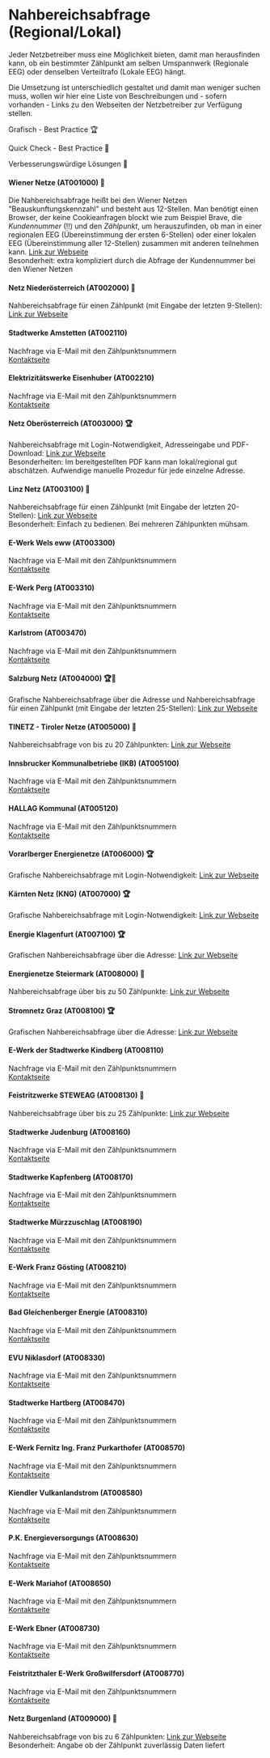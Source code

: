 # Nahbereichsabfrage (Regional/Lokal)

Jeder Netzbetreiber muss eine Möglichkeit bieten, damit man herausfinden kann, ob ein bestimmter Zählpunkt am selben Umspannwerk (Regionale EEG) oder denselben Verteiltrafo (Lokale EEG) hängt.&#x20;

Die Umsetzung ist unterschiedlich gestaltet und damit man weniger suchen muss, wollen wir hier eine Liste von Beschreibungen und - sofern vorhanden - Links zu den Webseiten der Netzbetreiber zur Verfügung stellen.&#x20;

Grafisch - Best Practice 🏆

Quick Check - Best Practice 🏅

Verbesserungswürdige Lösungen 🍋

#### Wiener Netze (AT001000)  🍋

Die Nahbereichsabfrage heißt bei den Wiener Netzen "Beauskunftungskennzahl" und besteht aus 12-Stellen. Man benötigt einen Browser, der keine Cookieanfragen blockt wie zum Beispiel Brave, die _Kundennummer_ (!!) und den _Zählpunkt_, um herauszufinden, ob man in einer regionalen EEG (Übereinstimmung der ersten 6-Stellen) oder einer lokalen EEG (Übereinstimmung aller 12-Stellen) zusammen mit anderen teilnehmen kann. [Link zur Webseite](https://www.wienernetze.at/beauskunftungskennzahl-abfragen)\
Besonderheit: extra kompliziert durch die Abfrage der Kundennummer bei den Wiener Netzen

#### Netz Niederösterreich (AT002000) 🏅&#x20;

Nahbereichsabfrage für einen Zählpunkt (mit Eingabe der letzten 9-Stellen): [Link zur Webseite](https://www.netz-noe.at/SpecialPages/EEGBeauskunftung.aspx)&#x20;

#### Stadtwerke Amstetten (AT002110)

Nachfrage via E-Mail mit den Zählpunktsnummern\
[Kontaktseite](https://stadtwerke.amstetten.at/kontakt)

#### Elektrizitätswerke Eisenhuber (AT002210)

Nachfrage via E-Mail mit den Zählpunktsnummern\
[Kontaktseite](https://www.eisenhuber.com/%C3%BCber-uns/kontakt/)

#### Netz Oberösterreich (AT003000) 🏆

Nahbereichsabfrage mit Login-Notwendigkeit, Adresseingabe und PDF-Download: [Link zur Webseite](https://netto.netzooe.at/netto/connectClient) \
Besonderheiten: Im bereitgestellten PDF kann man lokal/regional gut abschätzen. Aufwendige manuelle Prozedur für jede einzelne Adresse.

#### Linz Netz (AT003100) 🏅

Nahbereichsabfrage für einen Zählpunkt (mit Eingabe der letzten 20-Stellen): [Link zur Webseite](https://services.linznetz.at/energiegemeinschaften/?nav=%2Fde%2Flinz\_netz\_website%2Fstrom%2Fmein\_stromanschluss%2Ferzeugungsanlage\_anschliessen%2Fauskunft\_zum\_versorgungsbereich%2Fauskunft\_zum\_versorgungsbereich.xhtml) \
Besonderheit: Einfach zu bedienen. Bei mehreren Zählpunkten mühsam.&#x20;

#### E-Werk Wels eww (AT003300)

Nachfrage via E-Mail mit den Zählpunktsnummern\
[Kontaktseite](https://www.eww.at/ueber-uns/kontakt)

#### E-Werk Perg (AT003310)

Nachfrage via E-Mail mit den Zählpunktsnummern\
[Kontaktseite](https://www.ewerk-perg.at/mein-e-werk/)

#### Karlstrom (AT003470)

Nachfrage via E-Mail mit den Zählpunktsnummern\
[Kontaktseite](http://www.karlstrom.at/seiten/ueber\_uns/kontakt.html)

#### Salzburg Netz (AT004000) 🏆🏅

Grafische Nahbereichsabfrage über die Adresse und Nahbereichsabfrage für einen Zählpunkt (mit Eingabe der letzten 25-Stellen): [Link zur Webseite](https://www.salzburgnetz.at/stromnetz/energiegemeinschaften/erneuerbare-energie-gemeinschaften.html#woisteegmoeglich)&#x20;

#### TINETZ - Tiroler Netze (AT005000) 🏅

Nahbereichsabfrage von bis zu 20 Zählpunkten: [Link zur Webseite](https://www.tinetz.at/infobereich/energiegemeinschaften/auskunft-nahbereich/)

#### Innsbrucker Kommunalbetriebe (IKB) (AT005100)

Nachfrage via E-Mail mit den Zählpunktsnummern\
[Kontaktseite](https://www.ikb.at/energie)

#### HALLAG Kommunal (AT005120)

Nachfrage via E-Mail mit den Zählpunktsnummern\
[Kontaktseite](https://www.hall.ag/de/Oeffnung-Kontakt)

#### Vorarlberger Energienetze (AT006000) 🏆

Grafische Nahbereichsabfrage mit Login-Notwendigkeit: [Link zur Webseite](https://energiegemeinschaften.vorarlbergnetz.at/eeg\_auskunft/)

#### Kärnten Netz (KNG) (AT007000) 🏆

Grafische Nahbereichsabfrage mit Login-Notwendigkeit: [Link zur Webseite](https://kaerntennetz.at/erneuerbare-energiegemeinschaften-eeg.htm)

#### Energie Klagenfurt (AT007100) 🏆

Grafischen Nahbereichsabfrage über die Adresse: [Link zur Webseite](https://gis-stw-at.maps.arcgis.com/apps/instant/lookup/index.html?appid=8bc6e3dbaa784646a7d4ecbe6daa5b68\&find=B70d%252C%25209020%252C%2520Klagenfurt%2520am%2520W%25C3%25B6rthersee%252C%2520Klagenfurt%252C%2520K%25C3%25A4rnten)

#### Energienetze Steiermark (AT008000) 🏅

Nahbereichsabfrage über bis zu 50 Zählpunkte: [Link zur Webseite](https://portal.e-netze.at/nahbereich)&#x20;

#### Stromnetz Graz (AT008100) 🏆

Grafischen Nahbereichsabfrage über die Adresse: [Link zur Webseite](https://www.stromnetz-graz.at/sgg/energiegemeinschaften/eeg-erneuerbare-energie-gemeinschaften/nahbereichsauskunft)

#### E-Werk der Stadtwerke Kindberg (AT008110)

Nachfrage via E-Mail mit den Zählpunktsnummern\
[Kontaktseite](https://ewerk-kindberg.at/hilfe-kontakt/)

#### Feistritzwerke STEWEAG (AT008130) 🏅

Nahbereichsabfrage über bis zu 25 Zählpunkte: [Link zur Webseite](https://kundenportal.feistritzwerke.at/nahbereichsabfrage)&#x20;

#### Stadtwerke Judenburg (AT008160)

Nachfrage via E-Mail mit den Zählpunktsnummern\
[Kontaktseite](https://stadtwerke.co.at/kontakt/)

#### Stadtwerke Kapfenberg (AT008170)

Nachfrage via E-Mail mit den Zählpunktsnummern\
[Kontaktseite](https://www.stadtwerke-kapfenberg.at/kontakt.html)

#### Stadtwerke Mürzzuschlag (AT008190)

Nachfrage via E-Mail mit den Zählpunktsnummern\
[Kontaktseite](https://www.stadtwerke-mz.at/kontakt/)

#### E-Werk Franz Gösting (AT008210)

Nachfrage via E-Mail mit den Zählpunktsnummern\
[Kontaktseite](https://www.ewg.at/kontakt/)

#### Bad Gleichenberger Energie (AT008310)

Nachfrage via E-Mail mit den Zählpunktsnummern\
[Kontaktseite](https://bg-energie.at/)

#### EVU Niklasdorf (AT008330)

Nachfrage via E-Mail mit den Zählpunktsnummern\
[Kontaktseite](https://www.niklasdorf.at/evu/)

#### Stadtwerke Hartberg (AT008470)

Nachfrage via E-Mail mit den Zählpunktsnummern\
[Kontaktseite](https://www.stadtwerke-hartberg.at/energie/kontakt/)

#### E-Werk Fernitz Ing. Franz Purkarthofer (AT008570)

Nachfrage via E-Mail mit den Zählpunktsnummern\
[Kontaktseite](https://ewerkfernitz.at/kontakt/e-werk-fernitz/)

#### Kiendler Vulkanlandstrom (AT008580)

Nachfrage via E-Mail mit den Zählpunktsnummern\
[Kontaktseite](https://www.kiendler.at/)

#### P.K. Energieversorgungs (AT008630)

Nachfrage via E-Mail mit den Zählpunktsnummern\
[Kontaktseite](https://www.kiendler.at/)

#### E-Werk Mariahof (AT008650)

Nachfrage via E-Mail mit den Zählpunktsnummern\
[Kontaktseite](http://ewerk-mariahof.at/Kontakt.php)

#### E-Werk Ebner (AT008730)

Nachfrage via E-Mail mit den Zählpunktsnummern\
[Kontaktseite](http://www.ewebner.at/)

#### Feistritzthaler E-Werk Großwilfersdorf (AT008770)

Nachfrage via E-Mail mit den Zählpunktsnummern\
[Kontaktseite](https://www.ewerk-growi.at/kontakt/index)

#### Netz Burgenland (AT009000) 🏅

Nahbereichsabfrage von bis zu 6 Zählpunkten: [Link zur Webseite](https://analytics.netzburgenland.at/eeg-nahbereichsabfrage2)\
Besonderheit: Angabe ob der Zählpunkt zuverlässig Daten liefert

